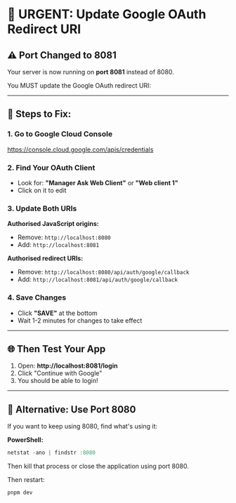 # 🔧 URGENT: Update Google OAuth Redirect URI

## ⚠️ Port Changed to 8081

Your server is now running on **port 8081** instead of 8080.

You MUST update the Google OAuth redirect URI:

---

## 📝 Steps to Fix:

### 1. Go to Google Cloud Console
https://console.cloud.google.com/apis/credentials

### 2. Find Your OAuth Client
- Look for: **"Manager Ask Web Client"** or **"Web client 1"**
- Click on it to edit

### 3. Update Both URIs

**Authorised JavaScript origins:**
- Remove: `http://localhost:8080`
- Add: `http://localhost:8081`

**Authorised redirect URIs:**
- Remove: `http://localhost:8080/api/auth/google/callback`
- Add: `http://localhost:8081/api/auth/google/callback`

### 4. Save Changes
- Click **"SAVE"** at the bottom
- Wait 1-2 minutes for changes to take effect

---

## 🌐 Then Test Your App

1. Open: **http://localhost:8081/login**
2. Click "Continue with Google"
3. You should be able to login!

---

## 🔄 Alternative: Use Port 8080

If you want to keep using 8080, find what's using it:

**PowerShell:**
```powershell
netstat -ano | findstr :8080
```

Then kill that process or close the application using port 8080.

Then restart:
```bash
pnpm dev
```
